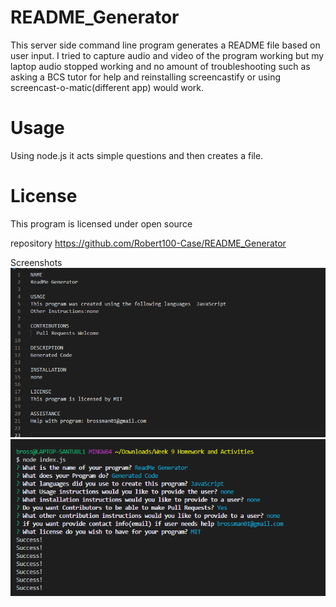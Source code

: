 # README_Generator
This server side command line program generates a README file based on user input. I tried to capture audio and video of the program working but my laptop audio
stopped working and no amount of troubleshooting such as asking a BCS tutor for help and reinstalling screencastify or using screencast-o-matic(different app)
would work.

# Usage
Using node.js it acts simple questions and then creates a file.

# License
This program is licensed under open source

repository https://github.com/Robert100-Case/README_Generator

Screenshots
<img src="Generator_Screenshot1.png">
<img src="Generator_Screenshot2.png">

